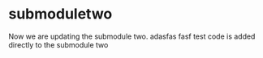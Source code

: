 # submoduletwo

Now we are updating the submodule two. adasfas fasf
test code is added directly to the submodule two
